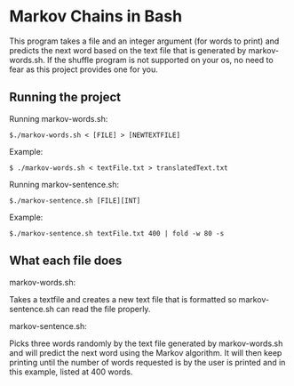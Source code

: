 # Markov Chains in Bash

This program takes a file and an integer argument (for words to print) and predicts the next word based on the text file that is generated by markov-words.sh. If the shuffle program is not supported on your os, no need to fear as this project provides one for you.
## Running the project 


Running markov-words.sh:

```
$./markov-words.sh < [FILE] > [NEWTEXTFILE]
```
Example:
```
$ ./markov-words.sh < textFile.txt > translatedText.txt
```
Running markov-sentence.sh:
```
$./markov-sentence.sh [FILE][INT]
```
Example: 
```
$./markov-sentence.sh textFile.txt 400 | fold -w 80 -s
```
## What each file does
markov-words.sh: 

Takes a textfile and creates a new text file that is formatted so markov-sentence.sh can read the file properly. 

markov-sentence.sh:

Picks three words randomly by the text file generated by markov-words.sh and will predict the next word using the Markov algorithm. It will then keep printing until the number of words requested is by the user is printed and in this example, listed at 400 words.  

